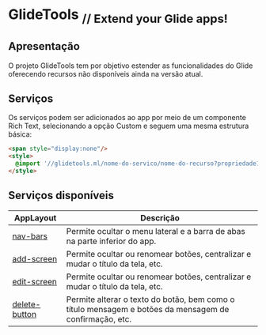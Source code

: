 # GlideTools <sub>// Extend your Glide apps!</sub>

## Apresentação

O projeto GlideTools tem por objetivo estender as funcionalidades do Glide oferecendo recursos não disponíveis ainda na versão atual.

## Serviços

Os serviços podem ser adicionados ao app por meio de um componente Rich Text, selecionando a opção Custom e seguem uma mesma estrutura básica:

```html
<span style="display:none"/>
<style>
  @import '//glidetools.ml/nome-do-servico/nome-do-recurso?propriedade1=valor1&propriedade2=valor2';
</style>
```

## Serviços disponíveis

| AppLayout | Descrição |
| - | - |
| [nav-bars](AppLayout-NavBars.md) | Permite ocultar o menu lateral e a barra de abas na parte inferior do app. |
| [add-screen](AppLayout-AddScreen.md) | Permite ocultar ou renomear botões, centralizar e mudar o título da tela, etc. |
| [edit-screen](AppLayout-EditScreen.md) | Permite ocultar ou renomear botões, centralizar e mudar o título da tela, etc. |
| [delete-button](AppLayout-DeleteButton.md) | Permite alterar o texto do botão, bem como o título mensagem e botões da mensagem de confirmação, etc. |
